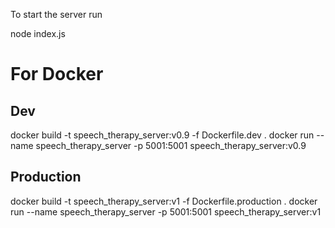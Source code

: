 To start the server run

node index.js


# For Docker

## Dev

docker build -t speech_therapy_server:v0.9 -f Dockerfile.dev .
docker run --name speech_therapy_server -p 5001:5001 speech_therapy_server:v0.9

## Production

docker build -t speech_therapy_server:v1 -f Dockerfile.production .
docker run --name speech_therapy_server -p 5001:5001 speech_therapy_server:v1




